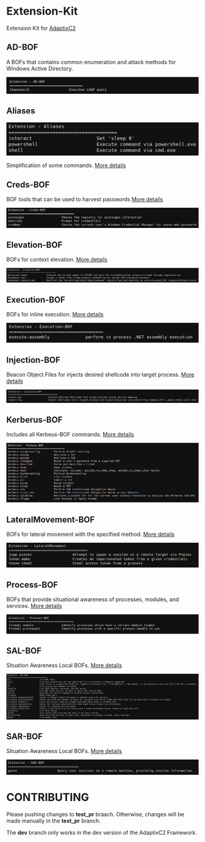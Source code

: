 # Extension-Kit

Extension Kit for [AdaptixC2](https://github.com/Adaptix-Framework/AdaptixC2)



## AD-BOF

A BOFs that contains common enumeration and attack methods for Windows Active Directory.

![](./AD-BOF/_img/01.png)



## Aliases

![](./Aliases/_img/01.png)

Simplification of some commands. [More details](https://github.com/Adaptix-Framework/Extension-Kit/blob/main/Aliases/README.md)



## Creds-BOF

BOF tools that can be used to harvest passwords [More details](https://github.com/Adaptix-Framework/Extension-Kit/blob/main/Creds-BOF/README.md)

![](./Creds-BOF/_img/01.png)



## Elevation-BOF

BOFs for context elevation. [More details](https://github.com/Adaptix-Framework/Extension-Kit/blob/main/Elevation-BOF/README.md)

![](./Elevation-BOF/_img/01.png)



## Execution-BOF 

BOFs for inline execution. [More details](https://github.com/Adaptix-Framework/Extension-Kit/blob/main/Execution-BOF/README.md)

![](./Execution-BOF/_img/01.png)



## Injection-BOF

Beacon Object Files for injects desired shellcode into target process. [More details](https://github.com/Adaptix-Framework/Extension-Kit/blob/main/Injection-BOF/README.md)

![](./Injection-BOF/_img/01.png)



## Kerberus-BOF

Includes all Kerbeus-BOF commands. [More details](https://github.com/Adaptix-Framework/Extension-Kit/blob/main/Kerbeus-BOF/README.md)

![](./Kerbeus-BOF/_img/01.png)



## LateralMovement-BOF

BOFs for lateral movement with the specified method. [More details](https://github.com/Adaptix-Framework/Extension-Kit/blob/main/LateralMovement-BOF/README.md)

![](./LateralMovement-BOF/_img/01.png)

## Process-BOF

BOFs that provide situational awareness of processes, modules, and services. [More details](https://github.com/Adaptix-Framework/Extension-Kit/blob/main/Process-BOF/README.md)

![](./Process-BOF/_img/01.png)

## SAL-BOF

Situation Awareness Local BOFs. [More details](https://github.com/Adaptix-Framework/Extension-Kit/blob/main/SAL-BOF/README.md)

![](./SAL-BOF/_img/01.png)



## SAR-BOF

Situation Awareness Local BOFs. [More details](https://github.com/Adaptix-Framework/Extension-Kit/blob/main/SAR-BOF/README.md)

![](./SAR-BOF/_img/01.png)



# CONTRIBUTING

Please pushing сhanges to **test_pr** braach. Otherwise, changes will be made manually in the **test_pr** branch.

The **dev** branch only works in the dev version of the AdaptixC2 Framework.